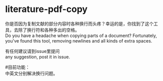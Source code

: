 # literature-pdf-copy 
    	
你是否因为复制文献的部分内容时各种换行而头疼？幸运的是，你找到了这个工具，去除了换行符和各种多出的空格。    
Do you have a headache when copying parts of a document? Fortunately, you've found this tool, removing newlines and all kinds of extra spaces.  

有任何建议请到issue里提问      
any suggestion, post it in issue. 
    
#目前功能：  
中英文分别解决换行问题。
